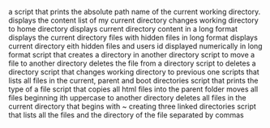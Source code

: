a script that prints the absolute path name of the current working directory.
displays the content list of my current directory
changes working directory to home directory
displays current directory content in a long format
displays the current directory files with hidden files in long format
displays current directory eith hidden files and users id displayed numerically in long format
script that creates a directory in another directory
script to move a file to another directory
deletes the file from a directory
script to deletes a directory
script that changes working directory to previous one
scripts that lists all files in the current, parent and boot directories
script that prints the type of a file 
script that copies all html files into the parent folder
moves all files beginning ith uppercase to another directory
deletes all files in the current directory that begins with ~
creating three linked directories
script that lists all the files and the directory of the file separated by commas
